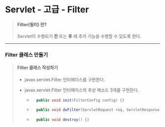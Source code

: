 # Servlet - 고급 - Filter

> #### Filter(필터) 란?
>
>	Servlet이 수행되기 **전** 또는 **후** 에 추가 기능을 수행할 수 있도록 한다.
	
---

### Filter 클래스 만들기

>	#### Filter 클래스 작성하기
>
>	* javax.servlet.Filter 인터페이스를 구현한다.
>	
>	* javax.servlet.Filter 인터페이스의 추상 메소드 3개를 구현한다.
>		
>		* ```java
>			public void init(FilterConfig config) {}
>			```
>				
>		* ```java
>			public void doFilter(ServletRequest req, ServletResponse resp, FilterChain chain) {}
>			```
>
>		* ```java
>			public void destroy() {}
>			```